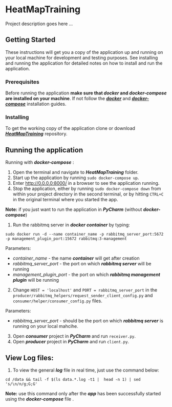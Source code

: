 # HeatMapTraining

Project description goes here ...

## Getting Started

These instructions will get you a copy of the application up and running on your local machine for development and testing purposes. 
See installing and running the application for detailed notes on how to install and run the application.

### Prerequisites

Before running the application **make sure that *docker* and *docker-compose* are installed on your machine**. If not follow the [***docker***](https://docs.docker.com/install/linux/docker-ce/ubuntu/#install-docker-ce) and [***docker-compose***](https://docs.docker.com/compose/install/#install-compose) installation guides. 


### Installing

To get the working copy of the application clone or download [***HeatMapTraining***](https://github.com/Lv-323python/HeatMapTraining) repository. 


## Running the application
Running with ***docker-compose*** :
1. Open the terminal and navigate to ***HeatMapTraining*** folder.
2. Start up the application by running ```sudo docker-compose up```.
3. Enter http://0.0.0.0:8000/ in a browser to see the application running.
4. Stop the application, either by running ```sudo docker-compose down``` from within your project directory in the second terminal, or by hitting ```CTRL+C``` in the original terminal where you started the app.

**Note:** if you just want to run the application in ***PyCharm*** (without ***docker-compose***) 
1. Run the rabbitmq server in ***docker container*** by typing:

```
sudo docker run -d --name container_name -p rabbitmq_server_port:5672 -p management_plugin_port:15672 rabbitmq:3-management
```
Parameters:
- *container_name*  -  the name ***container*** will get after creation
- *rabbitmq_server_port* - the port on which ***rabbitmq server*** will be running 
- *management_plugin_port* - the port on which ***rabbitmq management plugin*** will be running

2. Change ```HOST = 'localhost'``` and ```PORT = rabbitmq_server_port``` in the ```producer/rabbitmq_helpers/request_sender_client_config.py``` and ```consumer/helper/consumer_config.py``` files.

Parameters:
- *rabbitmq_server_port* - should be the port on which ***rabbitmq server*** is running on your local mahcihe.

3. Open ***consumer*** project in ***PyCharm*** and run ```receiver.py```.
4. Open ***producer*** project in ***PyCharm*** and run  ```client.py```.


## View Log files:
1. To view the general ***log*** file in real time, just use the command below:
```
cd /data && tail -f $(ls data.*.log -t1 |  head -n 1) | sed 's/\n/n/g;G;G'
```
**Note:** use this command only after the ***app*** has been successfully started using the ***docker-compose*** file .




